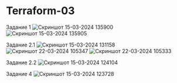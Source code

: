 # Terraform-03

Задание 1
![Скриншот 15-03-2024 135900](https://github.com/HZTV/Terraform-03/assets/149588305/7ce401bd-8975-47a7-9ed1-3bf23a1010d5)
![Скриншот 15-03-2024 135905](https://github.com/HZTV/Terraform-03/assets/149588305/d9a8d962-943b-4643-88b1-5a1f3149ce5a)


Задание 2.1
![Скриншот 15-03-2024 131158](https://github.com/HZTV/Terraform-03/assets/149588305/b587896f-04c1-44ef-a6ea-54eb4ccf5c7a)
![Скриншот 22-03-2024 105347](https://github.com/HZTV/Terraform-03/assets/149588305/a8df100e-d32c-4eec-a572-7f0099df8015)
![Скриншот 22-03-2024 105333](https://github.com/HZTV/Terraform-03/assets/149588305/ee8b20a9-a3dc-42a9-9c8c-8dc02447d245)



Задание 2.2
![Скриншот 15-03-2024 124104](https://github.com/HZTV/Terraform-03/assets/149588305/6c554b25-eca4-4b03-9518-a74fcddf5faa)

Задание 4
![Скриншот 15-03-2024 123728](https://github.com/HZTV/Terraform-03/assets/149588305/4b697769-00eb-4f11-9f06-9ff291bf9f12)
